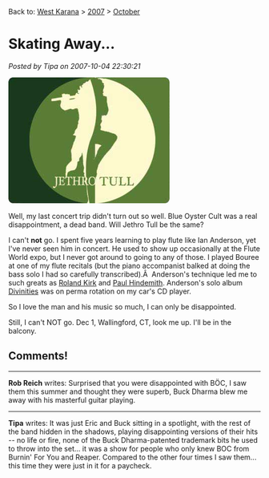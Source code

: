 Back to: [West Karana](/posts/westkarana.md) > [2007](/posts/2007/westkarana.md) > [October](./westkarana.md)
# Skating Away...

*Posted by Tipa on 2007-10-04 22:30:21*

![12780_24984_1.jpg](../../../uploads/2007/10/12780_24984_1.jpg)

Well, my last concert trip didn't turn out so well. Blue Oyster Cult was a real disappointment, a dead band. Will Jethro Tull be the same?

I can't **not** go. I spent five years learning to play flute like Ian Anderson, yet I've never seen him in concert. He used to show up occasionally at the Flute World expo, but I never got around to going to any of those. I played Bouree at one of my flute recitals (but the piano accompanist balked at doing the bass solo I had so carefully transcribed).Â  Anderson's technique led me to such greats as [Roland Kirk](http://en.wikipedia.org/wiki/Rahsaan_Roland_Kirk) and [Paul Hindemith](http://en.wikipedia.org/wiki/Hindemith). Anderson's solo album [Divinities](http://en.wikipedia.org/wiki/Divinities:_Twelve_Dances_with_G) was on perma rotation on my car's CD player.

So I love the man and his music so much, I can only be disappointed.

Still, I can't NOT go. Dec 1, Wallingford, CT, look me up. I'll be in the balcony.
## Comments!

---

**Rob Reich** writes: Surprised that you were disappointed with BÖC, I saw them this summer and thought they were superb, Buck Dharma blew me away with his masterful guitar playing.

---

**Tipa** writes: It was just Eric and Buck sitting in a spotlight, with the rest of the band hidden in the shadows, playing disappointing versions of their hits -- no life or fire, none of the Buck Dharma-patented trademark bits he used to throw into the set... it was a show for people who only knew BOC from Burnin' For You and Reaper. Compared to the other four times I saw them... this time they were just in it for a paycheck.

